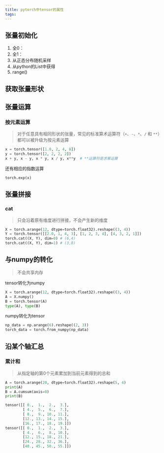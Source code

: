 ```yaml
---
title: pytorch中tensor的属性
tags:
---
```


## 张量初始化

1.  全0：
2.  全1：
3.  从正态分布随机采样
4.  从python的List中获得
5.  range()



## 获取张量形状





## 张量运算

### 按元素运算

>   对于任意具有相同形状的张量，常见的标准算术运算符（`+`、`-`、`*`、`/` 和 `**`）都可以被升级为按元素运算

```python
x = torch.tensor([1.0, 2, 4, 8])
y = torch.tensor([2, 2, 2, 2])
x + y, x - y, x * y, x / y, x**y  # **运算符是求幂运算
```

还有相应的指数运算

```python
torch.exp(x)
```





## 张量拼接

### cat

>   只会沿着原有维度进行拼接，不会产生新的维度

```python
X = torch.arange(12, dtype=torch.float32).reshape((3, 4))
Y = torch.tensor([[2.0, 1, 4, 3], [1, 2, 3, 4], [4, 3, 2, 1]])
torch.cat((X, Y), dim=0) # (6,4)
torch.cat((X, Y), dim=1) # (3,8)
```



## 与numpy的转化

>   不会共享内存

tensor转化为numpy

```python
X = torch.arange(12, dtype=torch.float32).reshape((3, 4))
A = X.numpy()
B = torch.tensor(A)
type(A), type(B)
```

numpy转化为tensor

```python
np_data = np.arange(6).reshape((2, 3))
torch_data = torch.from_numpy(np_data)
```



## 沿某个轴汇总

### 累计和

>   从指定轴的第0个元素累加到当前元素得到的总和

```python
A = torch.arange(20, dtype=torch.float32).reshape(5, 4)
print(A)
B = A.cumsum(axis=0)
print(B)
```

```python
tensor([[ 0.,  1.,  2.,  3.],
        [ 4.,  5.,  6.,  7.],
        [ 8.,  9., 10., 11.],
        [12., 13., 14., 15.],
        [16., 17., 18., 19.]])
tensor([[ 0.,  1.,  2.,  3.],
        [ 4.,  6.,  8., 10.],
        [12., 15., 18., 21.],
        [24., 28., 32., 36.],
        [40., 45., 50., 55.]])
```

